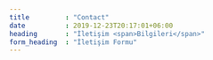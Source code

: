 ```yaml
---
title         : "Contact"
date          : 2019-12-23T20:17:01+06:00
heading       : "İletişim <span>Bilgileri</span>"
form_heading  : "İletişim Formu"
---
```


